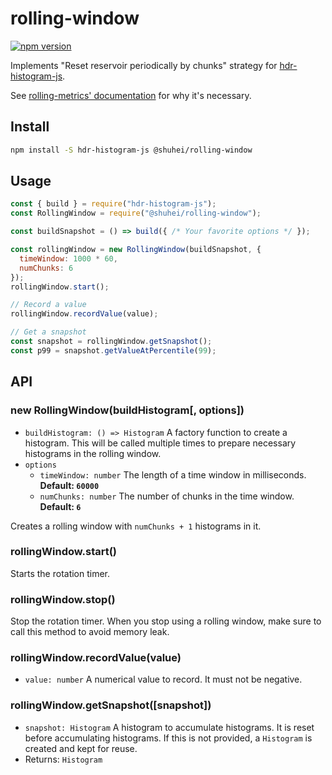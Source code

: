 # rolling-window

[![npm version](https://badge.fury.io/js/%40shuhei%2Frolling-window.svg)](https://badge.fury.io/js/%40shuhei%2Frolling-window)

Implements "Reset reservoir periodically by chunks" strategy for [hdr-histogram-js](https://github.com/HdrHistogram/HdrHistogramJS).

See [rolling-metrics' documentation](https://github.com/vladimir-bukhtoyarov/rolling-metrics/blob/master/histograms.md) for why it's necessary.

## Install

```sh
npm install -S hdr-histogram-js @shuhei/rolling-window
```

## Usage

```js
const { build } = require("hdr-histogram-js");
const RollingWindow = require("@shuhei/rolling-window");

const buildSnapshot = () => build({ /* Your favorite options */ });

const rollingWindow = new RollingWindow(buildSnapshot, {
  timeWindow: 1000 * 60,
  numChunks: 6
});
rollingWindow.start();

// Record a value
rollingWindow.recordValue(value);

// Get a snapshot
const snapshot = rollingWindow.getSnapshot();
const p99 = snapshot.getValueAtPercentile(99);
```

## API

### new RollingWindow(buildHistogram[, options])

- `buildHistogram: () => Histogram` A factory function to create a histogram. This will be called multiple times to prepare necessary histograms in the rolling window.
- `options`
  - `timeWindow: number` The length of a time window in milliseconds. **Default: `60000`**
  - `numChunks: number` The number of chunks in the time window. **Default: `6`**

Creates a rolling window with `numChunks + 1` histograms in it.

### rollingWindow.start()

Starts the rotation timer.

### rollingWindow.stop()

Stop the rotation timer. When you stop using a rolling window, make sure to call this method to avoid memory leak.

### rollingWindow.recordValue(value)

- `value: number` A numerical value to record. It must not be negative.

### rollingWindow.getSnapshot([snapshot])

- `snapshot: Histogram` A histogram to accumulate histograms. It is reset before accumulating histograms. If this is not provided, a `Histogram` is created and kept for reuse.
- Returns: `Histogram`
